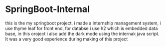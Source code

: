# SpringBoot-Internal
this is the my springboot project, i made a internship management system, i use thyme leaf for front end, for databse i use h2 which is embedded data base, in this oroject i also add the dark mode using the internak java script. It was a very good experience during making of this project
